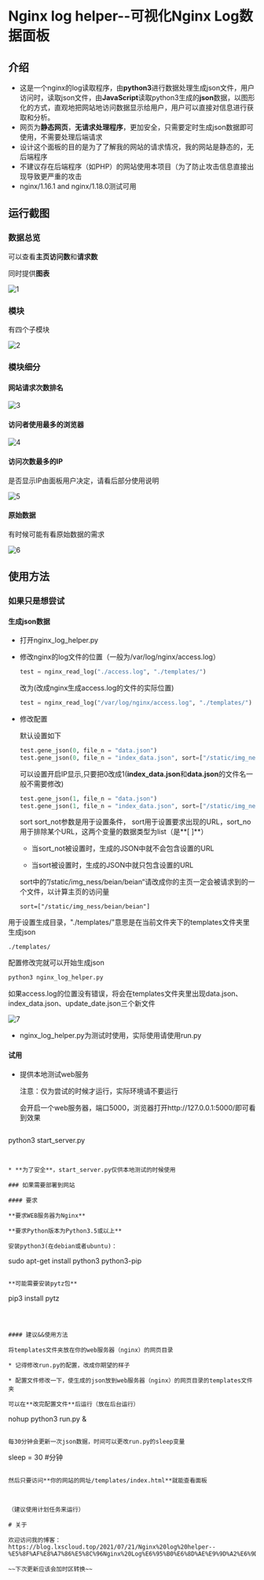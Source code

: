 # Nginx log helper--可视化Nginx Log数据面板

## 介绍

* 这是一个nginx的log读取程序，由**python3**进行数据处理生成json文件，用户访问时，读取json文件，由**JavaScript**读取python3生成的**json**数据，以图形化的方式，直观地把网站地访问数据显示给用户，用户可以直接对信息进行获取和分析。
* 网页为**静态网页**，**无请求处理程序**，更加安全，只需要定时生成json数据即可使用，不需要处理后端请求
* 设计这个面板的目的是为了了解我的网站的请求情况，我的网站是静态的，无后端程序
* 不建议存在后端程序（如PHP）的网站使用本项目（为了防止攻击信息直接出现导致更严重的攻击
* nginx/1.16.1 and nginx/1.18.0测试可用

## 运行截图

### 数据总览

可以查看**主页访问数**和**请求数**

同时提供**图表**

![1](/img/1.jpg)

### 模块

有四个子模块

![2](/img/2.jpg)

### 模块细分

#### 网站请求次数排名

![3](/img/3.jpg)

#### 访问者使用最多的浏览器

![4](/img/4.jpg)

#### 访问次数最多的IP

是否显示IP由面板用户决定，请看后部分使用说明

![5](/img/5.jpg)

#### 原始数据

有时候可能有看原始数据的需求

![6](/img/6.jpg)



## 使用方法

### 如果只是想尝试

#### 生成json数据

* 打开nginx_log_helper.py

* 修改nginx的log文件的位置（一般为/var/log/nginx/access.log）

  ```python
  test = nginx_read_log("./access.log", "./templates/")
  ```

  改为(改成nginx生成access.log的文件的实际位置)

  ```python
  test = nginx_read_log("/var/log/nginx/access.log", "./templates/")
  ```

* 修改配置

  默认设置如下

  ```python
  test.gene_json(0, file_n = "data.json")
  test.gene_json(0, file_n = "index_data.json", sort=["/static/img_ness/beian/beian"])
  ```

  可以设置开启IP显示,只要把0改成1(**index_data.json**和**data.json**的文件名一般不需要修改)

  ```python
  test.gene_json(1, file_n = "data.json")
  test.gene_json(1, file_n = "index_data.json", sort=["/static/img_ness/beian/beian"])
  ```

  sort sort_not参数是用于设置条件， sort用于设置要求出现的URL，sort_no用于排除某个URL，这两个变量的数据类型为list（是**[ ]**）

  * 当sort_not被设置时，生成的JSON中就不会包含设置的URL

  * 当sort被设置时，生成的JSON中就只包含设置的URL
  
  sort中的”/static/img_ness/beian/beian“请改成你的主页一定会被请求到的一个文件，以计算主页的访问量
  
  ```
  sort=["/static/img_ness/beian/beian"]
  ```
  
用于设置生成目录，"./templates/"意思是在当前文件夹下的templates文件夹里生成json
  ```
./templates/
  ```
  
  配置修改完就可以开始生成json

  ```bash
  python3 nginx_log_helper.py
  ```
  
  如果access.log的位置没有错误，将会在templates文件夹里出现data.json、index_data.json、update_date.json三个新文件

![7](/img/7.jpg)

* nginx_log_helper.py为测试时使用，实际使用请使用run.py

#### 试用

* 提供本地测试web服务

  注意：仅为尝试的时候才运行，实际环境请不要运行

  会开启一个web服务器，端口5000，浏览器打开http://127.0.0.1:5000/即可看到效果
  
  ```bash
python3 start_server.py
  ```
  

* **为了安全**，start_server.py仅供本地测试的时候使用

### 如果需要部署到网站

#### 要求

**要求WEB服务器为Nginx**

**要求Python版本为Python3.5或以上**

安装python3(在debian或者ubuntu)：

```
sudo apt-get install python3 python3-pip
```

**可能需要安装pytz包**

```
pip3 install pytz
```



#### 建议&&使用方法

将templates文件夹放在你的web服务器（nginx）的网页目录

* 记得修改run.py的配置，改成你期望的样子

* 配置文件修改一下，使生成的json放到web服务器（nginx）的网页目录的templates文件夹

可以在**改完配置文件**后运行（放在后台运行）

```
nohup python3 run.py &
```

每30分钟会更新一次json数据，时间可以更改run.py的sleep变量

```
sleep = 30 #分钟
```

然后只要访问**你的网站的网址/templates/index.html**就能查看面板



（建议使用计划任务来运行）

# 关于

欢迎访问我的博客：https://blog.lxscloud.top/2021/07/21/Nginx%20log%20helper--%E5%8F%AF%E8%A7%86%E5%8C%96Nginx%20Log%E6%95%B0%E6%8D%AE%E9%9D%A2%E6%9D%BF/

~~下次更新应该会加时区转换~~
